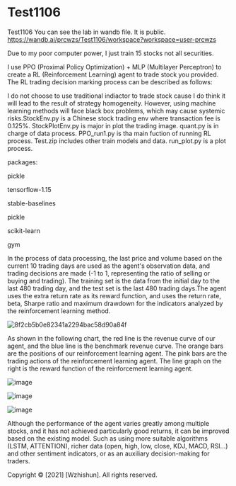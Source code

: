 # Test1106
Test1106
You can see the lab in wandb file. It is public.
https://wandb.ai/prcwzs/Test1106/workspace?workspace=user-prcwzs

Due to my poor computer power, I just train 15 stocks not all securities.

I use PPO (Proximal Policy Optimization) + MLP (Multilayer Perceptron) to create a RL (Reinforcement Learning) agent to trade stock you provided. The RL trading decision marking process can be described as follows:

I do not choose to use traditional indiactor to trade stock cause I do think it will lead to the result of strategy homogeneity. However, using machine learning methods will face black box problems, which may cause systemic risks.StockEnv.py is a Chinese stock trading env where transaction fee is 0.125%. StockPlotEnv.py is major in plot the trading image. quant.py is in charge of data process. PPO_run1.py is tha main fuction of running RL process. Test.zip includes other train models and data. run_plot.py is a plot process.


packages:

pickle

tensorflow-1.15

stable-baselines

pickle

scikit-learn

gym

In the process of data processing, the last price and volume based on the current 10 trading days are used as the agent's observation data, and trading decisions are made (-1 to 1, representing the ratio of selling or buying and trading). The training set is the data from the initial day to the last 480 trading day, and the test set is the last 480 trading days.The agent uses the extra return rate as its reward function, and uses the return rate, beta, Sharpe ratio and maximum drawdown for the indicators analyzed by the reinforcement learning method.

![8f2cb5b0e82341a2294bac58d90a84f](https://user-images.githubusercontent.com/49648647/140630360-c8b967a2-4930-4c89-9035-e5496566c8c8.png)

As shown in the following chart, the red line is the revenue curve of our agent, and the blue line is the benchmark revenue curve. The orange bars are the positions of our reinforcement learning agent. The pink bars are the trading actions of the reinforcement learning agent. The line graph on the right is the reward function of the reinforcement learning agent.

![image](https://user-images.githubusercontent.com/49648647/140601769-ee73b35d-a663-40ba-b87b-e493f20e74c0.png)

![image](https://user-images.githubusercontent.com/49648647/140602096-d8e79621-7a8f-41a2-8a43-47bfb3e7ad58.png)

![image](https://user-images.githubusercontent.com/49648647/140602112-12a0c9cb-b346-49cf-8bab-21540fafd3e3.png)

Although the performance of the agent varies greatly among multiple stocks, and it has not achieved particularly good returns, it can be improved based on the existing model. Such as using more suitable algorithms (LSTM, ATTENTION), richer data (open, high, low, close, KDJ, MACD, RSI...) and other sentiment indicators, or as an auxiliary decision-making for traders.

Copyright © [2021] [Wzhishun]. All rights reserved.


